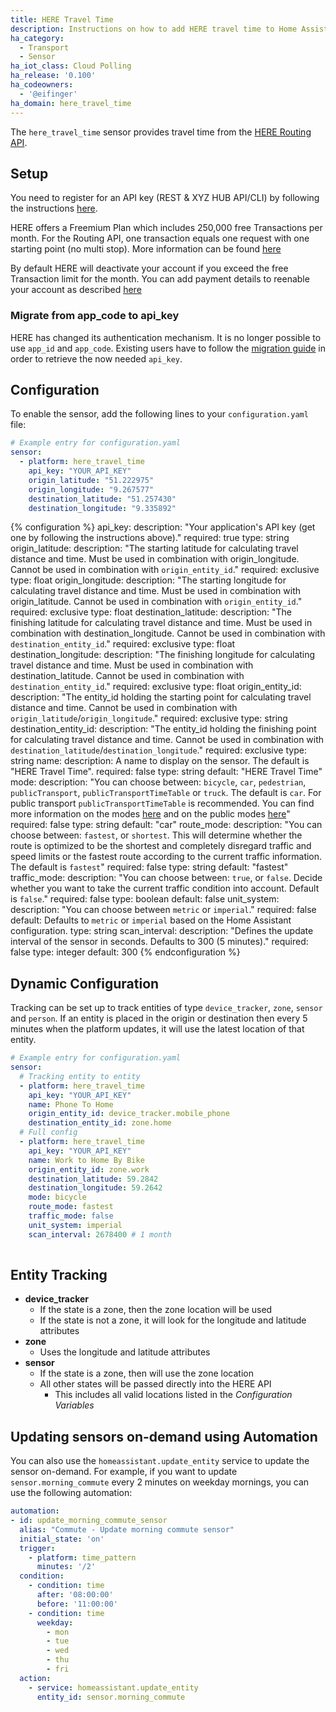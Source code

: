 ```yaml
---
title: HERE Travel Time
description: Instructions on how to add HERE travel time to Home Assistant.
ha_category:
  - Transport
  - Sensor
ha_iot_class: Cloud Polling
ha_release: '0.100'
ha_codeowners:
  - '@eifinger'
ha_domain: here_travel_time
---
```


The `here_travel_time` sensor provides travel time from the [HERE Routing API](https://developer.here.com/documentation/routing/topics/introduction.html).

## Setup

You need to register for an API key (REST & XYZ HUB API/CLI) by following the instructions [here](https://developer.here.com/documentation/routing/topics/introduction.html?create=Freemium-Basic&keepState=true&step=account).

HERE offers a Freemium Plan which includes 250,000 free Transactions per month. For the Routing API, one transaction equals one request with one starting point (no multi stop). More information can be found [here](https://developer.here.com/faqs#payment-subscription)

By default HERE will deactivate your account if you exceed the free Transaction limit for the month. You can add payment details to reenable your account as described [here](https://developer.here.com/faqs)

### Migrate from app_code to api_key

HERE has changed its authentication mechanism. It is no longer possible to use `app_id` and `app_code`. Existing users have to follow the [migration guide](https://developer.here.com/documentation/authentication/dev_guide/topics/api-key-credentials.html) in order to retrieve the now needed `api_key`.

## Configuration

To enable the sensor, add the following lines to your `configuration.yaml` file:

```yaml
# Example entry for configuration.yaml
sensor:
  - platform: here_travel_time
    api_key: "YOUR_API_KEY"
    origin_latitude: "51.222975"
    origin_longitude: "9.267577"
    destination_latitude: "51.257430"
    destination_longitude: "9.335892"
```

{% configuration %}
api_key:
  description: "Your application's API key (get one by following the instructions above)."
  required: true
  type: string
origin_latitude:
  description: "The starting latitude for calculating travel distance and time. Must be used in combination with origin_longitude. Cannot be used in combination with `origin_entity_id`."
  required: exclusive
  type: float
origin_longitude:
  description: "The starting longitude for calculating travel distance and time. Must be used in combination with origin_latitude. Cannot be used in combination with `origin_entity_id`."
  required: exclusive
  type: float
destination_latitude:
  description: "The finishing latitude for calculating travel distance and time. Must be used in combination with destination_longitude. Cannot be used in combination with `destination_entity_id`."
  required: exclusive
  type: float
destination_longitude:
  description: "The finishing longitude for calculating travel distance and time. Must be used in combination with destination_latitude. Cannot be used in combination with `destination_entity_id`."
  required: exclusive
  type: float
origin_entity_id:
  description: "The entity_id holding the starting point for calculating travel distance and time. Cannot be used in combination with `origin_latitude`/`origin_longitude`."
  required: exclusive
  type: string
destination_entity_id:
  description: "The entity_id holding the finishing point for calculating travel distance and time. Cannot be used in combination with `destination_latitude`/`destination_longitude`."
  required: exclusive
  type: string
name:
  description: A name to display on the sensor. The default is "HERE Travel Time".
  required: false
  type: string
  default: "HERE Travel Time"
mode:
  description: "You can choose between: `bicycle`, `car`, `pedestrian`, `publicTransport`, `publicTransportTimeTable` or `truck`. The default is `car`. For public transport `publicTransportTimeTable` is recommended. You can find more information on the modes [here](https://developer.here.com/documentation/routing/topics/transport-modes.html) and on the public modes [here](https://developer.here.com/documentation/routing/topics/public-transport-routing.html)"
  required: false
  type: string
  default: "car"
route_mode:
  description: "You can choose between: `fastest`, or `shortest`. This will determine whether the route is optimized to be the shortest and completely disregard traffic and speed limits or the fastest route according to the current traffic information. The default is `fastest`"
  required: false
  type: string
  default: "fastest"
traffic_mode:
  description: "You can choose between: `true`, or `false`. Decide whether you want to take the current traffic condition into account. Default is `false`."
  required: false
  type: boolean
  default: false
unit_system:
  description: "You can choose between `metric` or `imperial`."
  required: false
  default: Defaults to `metric` or `imperial` based on the Home Assistant configuration.
  type: string
scan_interval:
  description: "Defines the update interval of the sensor in seconds. Defaults to 300 (5 minutes)."
  required: false
  type: integer
  default: 300
{% endconfiguration %}

## Dynamic Configuration

Tracking can be set up to track entities of type `device_tracker`, `zone`, `sensor` and `person`. If an entity is placed in the origin or destination then every 5 minutes when the platform updates, it will use the latest location of that entity.

```yaml
# Example entry for configuration.yaml
sensor:
  # Tracking entity to entity
  - platform: here_travel_time
    api_key: "YOUR_API_KEY"
    name: Phone To Home
    origin_entity_id: device_tracker.mobile_phone
    destination_entity_id: zone.home
  # Full config
  - platform: here_travel_time
    api_key: "YOUR_API_KEY"
    name: Work to Home By Bike
    origin_entity_id: zone.work
    destination_latitude: 59.2842
    destination_longitude: 59.2642
    mode: bicycle
    route_mode: fastest
    traffic_mode: false
    unit_system: imperial
    scan_interval: 2678400 # 1 month
    

```

## Entity Tracking

- **device_tracker**
  - If the state is a zone, then the zone location will be used
  - If the state is not a zone, it will look for the longitude and latitude attributes
- **zone**
  - Uses the longitude and latitude attributes
- **sensor**
  - If the state is a zone, then will use the zone location
  - All other states will be passed directly into the HERE API
    - This includes all valid locations listed in the *Configuration Variables*

## Updating sensors on-demand using Automation

You can also use the `homeassistant.update_entity` service to update the sensor on-demand. For example, if you want to update `sensor.morning_commute` every 2 minutes on weekday mornings, you can use the following automation:

```yaml
automation:
- id: update_morning_commute_sensor
  alias: "Commute - Update morning commute sensor"
  initial_state: 'on'
  trigger:
    - platform: time_pattern
      minutes: '/2'
  condition:
    - condition: time
      after: '08:00:00'
      before: '11:00:00'
    - condition: time
      weekday:
        - mon
        - tue
        - wed
        - thu
        - fri
  action:
    - service: homeassistant.update_entity
      entity_id: sensor.morning_commute
```
